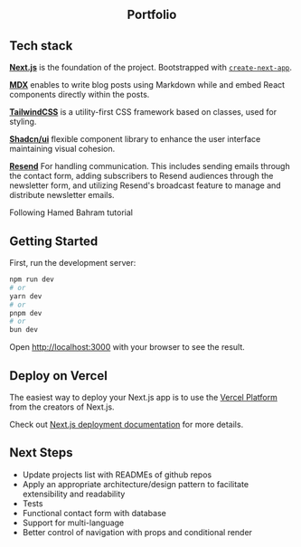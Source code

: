 <h2  align="center">Portfolio</h2>

## Tech stack

**[Next.js](https://nextjs.org)** is the foundation of the project. Bootstrapped
with
[`create-next-app`](https://nextjs.org/docs/app/api-reference/cli/create-next-app).

**[MDX](https://mdxjs.com/)** enables to write blog posts using Markdown while
and embed React components directly within the posts.

**[TailwindCSS](https://tailwindcss.com/)** is a utility-first CSS framework
based on classes, used for styling.

**[Shadcn/ui](https://ui.shadcn.com/)** flexible component library to enhance
the user interface maintaining visual cohesion.

**[Resend](https://resend.com/)** For handling communication. This includes
sending emails through the contact form, adding subscribers to Resend audiences
through the newsletter form, and utilizing Resend's broadcast feature to manage
and distribute newsletter emails.

Following Hamed Bahram tutorial

## Getting Started

First, run the development server:

```bash
npm run dev
# or
yarn dev
# or
pnpm dev
# or
bun dev
```

Open [http://localhost:3000](http://localhost:3000) with your browser to see the
result.

## Deploy on Vercel

The easiest way to deploy your Next.js app is to use the
[Vercel Platform](https://vercel.com/new?utm_medium=default-template&filter=next.js&utm_source=create-next-app&utm_campaign=create-next-app-readme)
from the creators of Next.js.

Check out
[Next.js deployment documentation](https://nextjs.org/docs/app/building-your-application/deploying)
for more details.

## Next Steps

- Update projects list with READMEs of github repos
- Apply an appropriate architecture/design pattern to facilitate extensibility
  and readability
- Tests
- Functional contact form with database
- Support for multi-language
- Better control of navigation with props and conditional render
